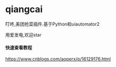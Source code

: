 # qiangcai
叮咚,美团抢菜插件.基于Python和uiautomator2

用爱发电,欢迎star

#### 快速查看教程
https://www.cnblogs.com/aoperx/p/16129176.html
